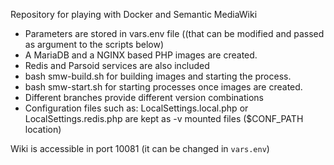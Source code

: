 Repository for playing with Docker and Semantic MediaWiki 

* Parameters are stored in vars.env file ((that can be modified and passed as argument to the scripts below)
* A MariaDB and a NGINX based PHP images are created.
* Redis and Parsoid services are also included
* bash smw-build.sh for building images and starting the process.
* bash smw-start.sh for starting processes once images are created.
* Different branches provide different version combinations
* Configuration files such as: LocalSettings.local.php or LocalSettings.redis.php are kept as -v mounted files ($CONF_PATH location)

Wiki is accessible in port 10081 (it can be changed in ```vars.env```)

